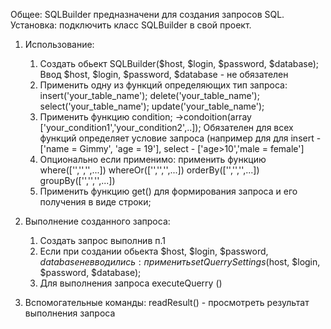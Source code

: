 Общее: SQLBuilder предназначени для создания запросов SQL.
Установка: подключить класс SQLBuilder в свой проект.
1. Использование:
    1) Создать обьект SQLBuilder($host, $login, $password, $database);
            Ввод $host, $login, $password, $database - не обязателен
    2) Применить одну из функций определяющих тип запроса:
        insert('your_table_name');
        delete('your_table_name');
        select('your_table_name');
        update('your_table_name');
    3) Применить функцию condition;
      ->condoition(array ['your_condition1','your_condition2',..]);
      Обязателен для всех функций определяет условие запроса (например для 
      для insert - ['name = Gimmy', 'age = 19'], select - ['age>10','male = female']
    4) Опционально если применимо:
        применить функцию where(['','','',...])
                          whereOr(['','','',...])
                          orderBy(['','','',...])
                          groupBy(['','','',...])
    5) Применить функцию get() для формирования запроса и его получения в виде строки;
 
2. Выполнение созданного запроса: 
    1) Создать запрос выполнив п.1
    2) Если при создании обьекта $host, $login, $password, $database не вводились:
    применить setQuerrySettings ($host, $login, $password, $database);
    3) Для выполнения запроса executeQuerry ()

3. Вспомогательные команды:
    readResult() - просмотреть результат выполнения запроса
    
        
                        
    
